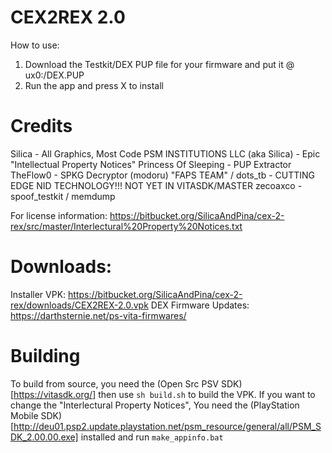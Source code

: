 # CEX2REX 2.0
How to use:     
1) Download the Testkit/DEX PUP file for your firmware and put it @ ux0:/DEX.PUP   
2) Run the app and press X to install    

# Credits

Silica - All Graphics, Most Code
PSM INSTITUTIONS LLC (aka Silica) - Epic "Intellectual Property Notices"
Princess Of Sleeping - PUP Extractor
TheFlow0 - SPKG Decryptor (modoru)
"FAPS TEAM" / dots_tb - CUTTING EDGE NID TECHNOLOGY!!! NOT YET IN VITASDK/MASTER
zecoaxco - spoof_testkit / memdump

For license information: 
https://bitbucket.org/SilicaAndPina/cex-2-rex/src/master/Interlectural%20Property%20Notices.txt

# Downloads:
Installer VPK: https://bitbucket.org/SilicaAndPina/cex-2-rex/downloads/CEX2REX-2.0.vpk
DEX Firmware Updates: https://darthsternie.net/ps-vita-firmwares/

# Building
To build from source, you need the (Open Src PSV SDK)[https://vitasdk.org/] 
then use ``sh build.sh`` to build the VPK.
If you want to change the "Interlectural Property Notices", 
You need the (PlayStation Mobile SDK)[http://deu01.psp2.update.playstation.net/psm_resource/general/all/PSM_SDK_2.00.00.exe] installed and run ``make_appinfo.bat``
